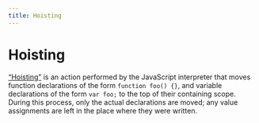 ```yaml
---
title: Hoisting
---
```


# Hoisting

[“Hoisting”](http://www.adequatelygood.com/JavaScript-Scoping-and-Hoisting.html) is an action performed by the JavaScript interpreter that moves function declarations of the form `function foo() {}`, and variable declarations of the form `var foo;` to the top of their containing scope. During this process, only the actual declarations are moved; any value assignments are left in the place where they were written.

